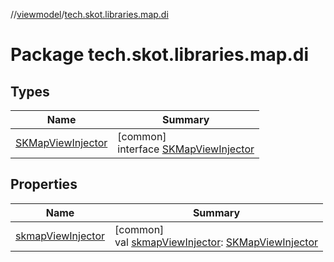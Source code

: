 //[viewmodel](../../index.md)/[tech.skot.libraries.map.di](index.md)

# Package tech.skot.libraries.map.di

## Types

| Name | Summary |
|---|---|
| [SKMapViewInjector](-s-k-map-view-injector/index.md) | [common]<br>interface [SKMapViewInjector](-s-k-map-view-injector/index.md) |

## Properties

| Name | Summary |
|---|---|
| [skmapViewInjector](skmap-view-injector.md) | [common]<br>val [skmapViewInjector](skmap-view-injector.md): [SKMapViewInjector](-s-k-map-view-injector/index.md) |
